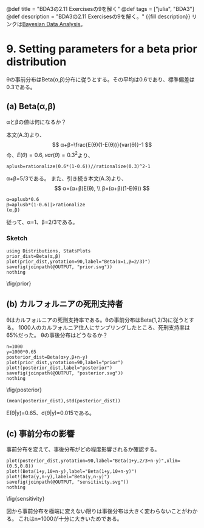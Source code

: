 @def title = "BDA3の2.11 Exercisesの9を解く"
@def tags = ["julia", "BDA3"]
@def description = "BDA3の2.11 Exercisesの9を解く。"
{{fill description}}
リンクは[Bayesian Data Analysis](http://www.stat.columbia.edu/~gelman/book/)。

# 9. Setting parameters for a beta prior distribution
θの事前分布はBeta(α,β)分布に従うとする。その平均は0.6であり、標準偏差は0.3である。

## (a) Beta(α,β)
αとβの値は何になるか？

本文(A.3)より、
$$
α+β=\frac{E(θ)(1-E(θ))}{var(θ)}-1
$$
今、$E(θ)=0.6,var(θ)=0.3^2$より、
```!
aplusb=rationalize(0.6*(1-0.6))//rationalize(0.3)^2-1
```
α+β=5/3である。
また、引き続き本文(A.3)より、
$$
α=(α+β)E(θ), \\
β=(α+β)(1-E(θ))
$$
```!
α=aplusb*0.6
β=aplusb*(1-0.6)|>rationalize
(α,β)
```
従って、α=1、β=2/3である。

### Sketch
```!
using Distributions, StatsPlots
prior_dist=Beta(α,β)
plot(prior_dist,yrotation=90,label="Beta(α=1,β=2/3)")
savefig(joinpath(@OUTPUT, "prior.svg"))
nothing
```
\fig{prior}

## (b) カルフォルニアの死刑支持者
θはカルフォルニアの死刑支持率である。θの事前分布はBeta(1,2/3)に従うとする。
1000人のカルフォルニア住人にサンプリングしたところ、死刑支持率は65%だった。
θの事後分布はどうなるか？

```!
n=1000
y=1000*0.65
posterior_dist=Beta(α+y,β+n-y)
plot(prior_dist,yrotation=90,label="prior")
plot!(posterior_dist,label="posterior")
savefig(joinpath(@OUTPUT, "posterior.svg"))
nothing
```
\fig{posterior}

```!
(mean(posterior_dist),std(posterior_dist))
```
E(θ|y)=0.65、σ(θ|y)=0.015である。

## (c) 事前分布の影響
事前分布を変えて、事後分布がどの程度影響されるか確認する。
```!
plot(posterior_dist,yrotation=90,label="Beta(1+y,2/3+n-y)",xlim=(0.5,0.8))
plot!(Beta(1+y,10+n-y),label="Beta(1+y,10+n-y)")
plot!(Beta(y,n-y),label="Beta(y,n-y)")
savefig(joinpath(@OUTPUT, "sensitivity.svg"))
nothing
```
\fig{sensitivity}

図から事前分布を極端に変えない限りは事後分布は大きく変わらないことがわかる。
これはn=1000が十分に大きいためである。